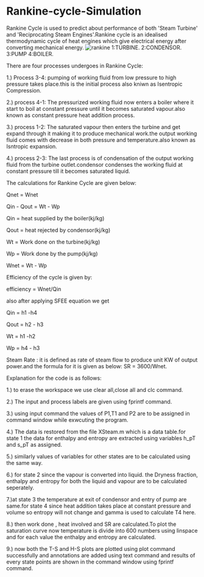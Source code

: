 # Rankine-cycle-Simulation
Rankine Cycle is used to predict about performance of both 'Steam Turbine' and 'Reciprocating Steam Engines'.Rankine cycle is an idealised thermodynamic cycle of heat engines which give electrical energy after converting mechanical energy.
![rankine](https://github.com/shubhsundaram/Rankine-cycle-Simulator/assets/108191939/84a72e83-56a9-48ca-af14-d81cae13a616)
1:TURBINE.
2:CONDENSOR.
3:PUMP
4:BOILER.

There are four processes undergoes in Rankine Cycle:

1.) Process 3-4: pumping of working fluid from low pressure to high pressure takes place.this is the initial process also kniwn as Isentropic Compression.

2.) process 4-1: The pressurized working fluid now enters a boiler where it start to boil at constant pressure until it becomes saturated vapour.also known as constant pressure heat addition process.

3.) process 1-2: The saturated vapour then enters the turbine and get expand through it making it to produce mechanical work.the output working fluid comes with decrease in both pressure and temperature.also known as Isntropic expansion.

4.) process 2-3: The last process is of condensation of the output working fluid from the turbine outlet.condensor condenses the working fluid at constant pressure till it becomes saturated liquid.

The calculations for Rankine Cycle are given below:

Qnet = Wnet

Qin - Qout = Wt - Wp

Qin = heat supplied by the boiler(kj/kg)

Qout = heat rejected by condensor(kj/kg)

Wt = Work done on the turbine(kj/kg)

Wp = Work done by the pump(kj/kg)

Wnet = Wt - Wp

Efficiency of the cycle is given by:

efficiency = Wnet/Qin

also after applying SFEE equation we get

Qin = h1 -h4

Qout = h2 - h3

Wt = h1 -h2

Wp = h4 - h3

Steam Rate : it is defined as rate of steam flow to produce unit KW of output power.and the formula for it is given as below:  SR = 3600/Wnet.

Explanation for the code is as follows:

1.) to erase the workspace we use clear all,close all and clc command.

2.) The input and process labels are  given using fprintf command.

3.) using input command the values of P1,T1 and P2 are to be assigned in command window while exwcuting the program.

4.) The data is restored from the file XSteam.m which is a data table.for state 1 the data for enthalpy and entropy are extracted using variables h_pT and s_pT as assigned.

5.) similarly values of variables for other states are to be calculated using the same way.

6.) for state 2 since the vapour is converted into liquid. the Dryness fraction, enthalpy and entropy for both the liquid and vapour are to be calculated seperately.

7.)at state 3 the temperature at exit of condensor and entry of pump are same.for state 4 since heat addition takes place at constant pressure and volume so entropy will not change and gamma is used to calculate T4 here.

8.) then work done , heat involved and SR are calculated.To plot the saturation curve now temperature is divide into 600 numbers using linspace and for each value the enthalpy and entropy are calculated.

9.) now both the T-S and H-S plots are plotted using plot command  successfully and annotations are added using text command and results of every state points are shown in the command window using fprintf command.
